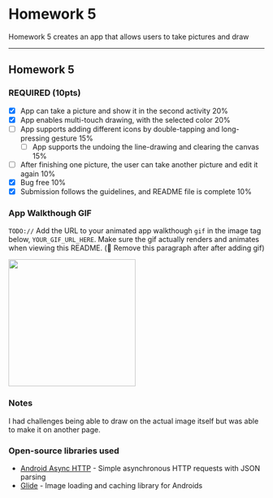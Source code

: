 # Homework 5
Homework 5 creates an app that allows users to take pictures and draw

---

## Homework 5

### REQUIRED (10pts)
- [x] App can take a picture and show it in the second activity 20%
- [x] App enables multi-touch drawing, with the selected color 20%
- [ ] App supports adding different icons by double-tapping and long-pressing gesture 15%
   - [ ] App supports the undoing the line-drawing and clearing the canvas 15%
- [ ] After finishing one picture, the user can take another picture and edit it again 10%
- [x] Bug free 10%
- [x] Submission follows the guidelines, and README file is complete 10%

### App Walkthough GIF
`TODO://` Add the URL to your animated app walkthough `gif` in the image tag below, `YOUR_GIF_URL_HERE`. Make sure the gif actually renders and animates when viewing this README. (🚫 Remove this paragraph after after adding gif)

<img src="YOUR_GIF_URL_HERE" width=250><br>

### Notes
I had challenges being able to draw on the actual image itself but was able to make it on another page.

### Open-source libraries used

- [Android Async HTTP](https://github.com/codepath/CPAsyncHttpClient) - Simple asynchronous HTTP requests with JSON parsing
- [Glide](https://github.com/bumptech/glide) - Image loading and caching library for Androids
